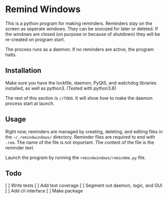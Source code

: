 # Remind Windows

This is a python program for making reminders. Reminders stay on the screen as seperate windows. They can be snoozed for later or deleted. If the windows are closed (on purpose or because of shutdown) they will be re-created on program start. 

The process runs as a daemon. If no reminders are active, the program halts.


## Installation
Make sure you have the lockfile, daemon, PyQt5, and watchdog libraries installed, as well as python3. (Tested with python3.6)

The rest of this section is `//TODO`. It will show how to make the daemon process start at launch.

## Usage
Right now, reminders are managed by creating, deleting, and editing files in the `~/.remindwindows/` directory. Reminder files are required to end with `.rem`. The name of the file is not important. The content of the file is the reminder text.

Launch the program by running the `remindwindows/remindme.py` file.


## Todo
  [ ] Write tests
  [ ] Add test coverage
  [ ] Segment out daemon, logic, and GUI
  [ ] Add cli interface
  [ ] Make package
